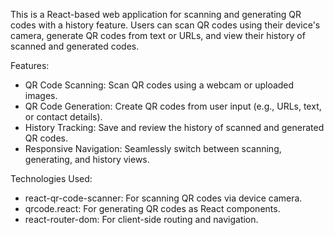 This is a React-based web application for scanning and generating QR codes with a history feature. Users can scan QR codes using their device's camera, generate QR codes from text or URLs, and view their history of scanned and generated codes.

Features:
- QR Code Scanning: Scan QR codes using a webcam or uploaded images.
- QR Code Generation: Create QR codes from user input (e.g., URLs, text, or contact details).
- History Tracking: Save and review the history of scanned and generated QR codes.
- Responsive Navigation: Seamlessly switch between scanning, generating, and history views.

Technologies Used:
- react-qr-code-scanner: For scanning QR codes via device camera.
- qrcode.react: For generating QR codes as React components.
- react-router-dom: For client-side routing and navigation.